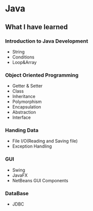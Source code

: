 # Java

## What I have learned

### Introduction to Java Development 
- String
- Conditions
- Loop&Array

### Object Oriented Programming
- Getter & Setter
- Class
- Inheritance
- Polymorphism
- Encapsulation
- Abstraction
- Interface

### Handing Data
- File I/O(Reading and Saving file)
- Exception Handling 

### GUI
- Swing
- JavaFX
- NetBeans GUI Components

### DataBase
- JDBC
